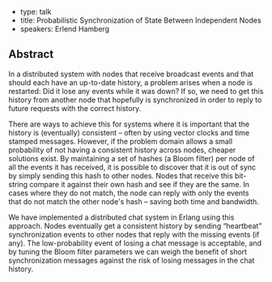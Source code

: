 - type: talk
- title: Probabilistic Synchronization of State Between Independent Nodes
- speakers: Erlend Hamberg


## Abstract 

In a distributed system with nodes that receive broadcast events and
that should each have an up-to-date history, a problem arises when a
node is restarted: Did it lose any events while it was down? If so, we
need to get this history from another node that hopefully is
synchronized in order to reply to future requests with the correct
history.

There are ways to achieve this for systems where it is important that
the history is (eventually) consistent – often by using vector clocks
and time stamped messages. However, if the problem domain allows a
small probability of not having a consistent history across nodes,
cheaper solutions exist. By maintaining a set of hashes (a Bloom
filter) per node of all the events it has received, it is possible to
discover that it is out of sync by simply sending this hash to other
nodes. Nodes that receive this bit-string compare it against their own
hash and see if they are the same. In cases where they do not match,
the node can reply with only the events that do not match the other
node's hash – saving both time and bandwidth.

We have implemented a distributed chat system in Erlang using this
approach. Nodes eventually get a consistent history by sending
“heartbeat” synchronization events to other nodes that reply with the
missing events (if any). The low-probability event of losing a chat
message is acceptable, and by tuning the Bloom filter parameters we
can weigh the benefit of short synchronization messages against the
risk of losing messages in the chat history.